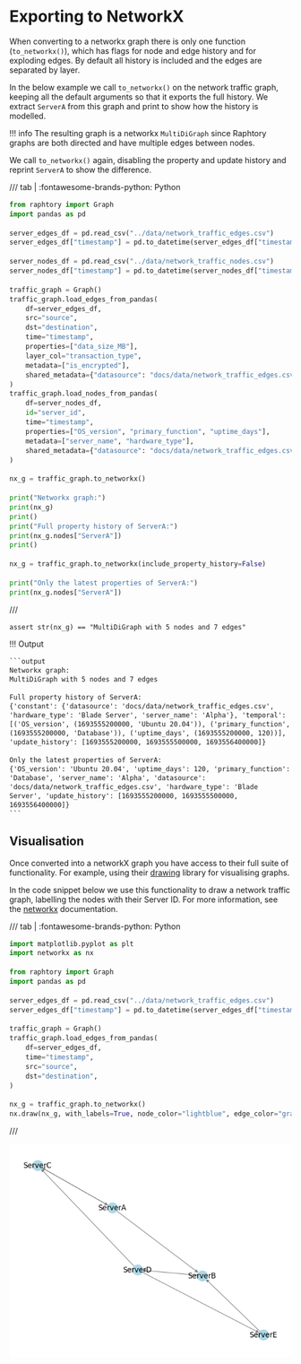 # Exporting to NetworkX

When converting to a networkx graph there is only one function (`to_networkx()`), which has flags for node and edge
history and for exploding edges. By default all history is included and the edges are separated by layer.

In the below example we call `to_networkx()` on the network traffic graph, keeping all the default arguments so that it
exports the full history. We extract `ServerA` from this graph and print to show how the history is modelled.

!!! info
The resulting graph is a networkx `MultiDiGraph` since Raphtory graphs are both directed and have multiple edges between
nodes.

We call `to_networkx()` again, disabling the property and update history and reprint `ServerA` to show the difference.

/// tab | :fontawesome-brands-python: Python

```python
from raphtory import Graph
import pandas as pd

server_edges_df = pd.read_csv("../data/network_traffic_edges.csv")
server_edges_df["timestamp"] = pd.to_datetime(server_edges_df["timestamp"])

server_nodes_df = pd.read_csv("../data/network_traffic_nodes.csv")
server_nodes_df["timestamp"] = pd.to_datetime(server_nodes_df["timestamp"])

traffic_graph = Graph()
traffic_graph.load_edges_from_pandas(
    df=server_edges_df,
    src="source",
    dst="destination",
    time="timestamp",
    properties=["data_size_MB"],
    layer_col="transaction_type",
    metadata=["is_encrypted"],
    shared_metadata={"datasource": "docs/data/network_traffic_edges.csv"},
)
traffic_graph.load_nodes_from_pandas(
    df=server_nodes_df,
    id="server_id",
    time="timestamp",
    properties=["OS_version", "primary_function", "uptime_days"],
    metadata=["server_name", "hardware_type"],
    shared_metadata={"datasource": "docs/data/network_traffic_edges.csv"},
)

nx_g = traffic_graph.to_networkx()

print("Networkx graph:")
print(nx_g)
print()
print("Full property history of ServerA:")
print(nx_g.nodes["ServerA"])
print()

nx_g = traffic_graph.to_networkx(include_property_history=False)

print("Only the latest properties of ServerA:")
print(nx_g.nodes["ServerA"])
```

///

```{.python continuation hide}
assert str(nx_g) == "MultiDiGraph with 5 nodes and 7 edges"
```

!!! Output

    ```output
    Networkx graph:
    MultiDiGraph with 5 nodes and 7 edges

    Full property history of ServerA:
    {'constant': {'datasource': 'docs/data/network_traffic_edges.csv', 'hardware_type': 'Blade Server', 'server_name': 'Alpha'}, 'temporal': [('OS_version', (1693555200000, 'Ubuntu 20.04')), ('primary_function', (1693555200000, 'Database')), ('uptime_days', (1693555200000, 120))], 'update_history': [1693555200000, 1693555500000, 1693556400000]}

    Only the latest properties of ServerA:
    {'OS_version': 'Ubuntu 20.04', 'uptime_days': 120, 'primary_function': 'Database', 'server_name': 'Alpha', 'datasource': 'docs/data/network_traffic_edges.csv', 'hardware_type': 'Blade Server', 'update_history': [1693555200000, 1693555500000, 1693556400000]}
    ```

## Visualisation

Once converted into a networkX graph you have access to their full suite of functionality. For example, using
their [drawing](https://networkx.org/documentation/stable/reference/drawing.html) library for visualising graphs.

In the code snippet below we use this functionality to draw a network traffic graph, labelling the nodes with their
Server ID. For more information, see the [networkx](https://networkx.org/documentation/stable/reference/drawing.html)
documentation.

/// tab | :fontawesome-brands-python: Python

```python
import matplotlib.pyplot as plt
import networkx as nx

from raphtory import Graph
import pandas as pd

server_edges_df = pd.read_csv("../data/network_traffic_edges.csv")
server_edges_df["timestamp"] = pd.to_datetime(server_edges_df["timestamp"])

traffic_graph = Graph()
traffic_graph.load_edges_from_pandas(
    df=server_edges_df,
    time="timestamp",
    src="source",
    dst="destination",
)

nx_g = traffic_graph.to_networkx()
nx.draw(nx_g, with_labels=True, node_color="lightblue", edge_color="gray")
```

///

![networkX-example-graph](../../assets/images/networkX-example.png)